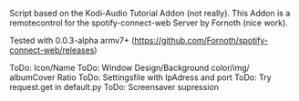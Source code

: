 

Script based on the Kodi-Audio Tutorial Addon (not really).
This Addon is a remotecontrol for the spotify-connect-web Server by Fornoth (nice work).

Tested with 0.0.3-alpha armv7+ (https://github.com/Fornoth/spotify-connect-web/releases)



ToDo: Icon/Name
ToDo: Window Design/Background color/img/ albumCover Ratio
ToDo: Settingsfile with IpAdress and port
ToDo: Try request.get in default.py
ToDo: Screensaver supression


